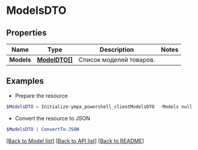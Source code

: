# ModelsDTO
## Properties

Name | Type | Description | Notes
------------ | ------------- | ------------- | -------------
**Models** | [**ModelDTO[]**](ModelDTO.md) | Список моделей товаров. | 

## Examples

- Prepare the resource
```powershell
$ModelsDTO = Initialize-ympa_powershell_clientModelsDTO  -Models null
```

- Convert the resource to JSON
```powershell
$ModelsDTO | ConvertTo-JSON
```

[[Back to Model list]](../README.md#documentation-for-models) [[Back to API list]](../README.md#documentation-for-api-endpoints) [[Back to README]](../README.md)

